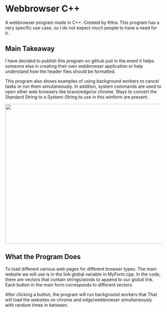 # Webbrowser C++
A webbrowser program made in C++. Created by Kttra. This program has a very specific use case, so I do not expect
much people to have a need for it.

**Main Takeaway**
--------------
I have decided to publish this program on github just in the event
it helps someone else in creating their own webbrowser application
or help understand how the header files should be formatted.

This program also shows examples of using background workers to cancel
tasks or run them simutaneously. In addition, system commands are used
to open other web browsers like brave/edge/or chrome. Ways to convert
the Standard String to a System::String to use in this winform are present.

<p align="center">
<img src="https://user-images.githubusercontent.com/100814612/168711108-53be1610-70ee-4458-93bf-226b3534413f.png" width = "700", height = "449"><img>
</p>

**What the Program Does**
-------------------
To load different various web pages for different browser types. The main website
we will use is in the link global variable in MyForm.cpp. In the code, there are
vectors that contain strings/words to append to our global link. Each button
in the main form corresponds to different vectors.

After clicking a button, the program will run background workers that That will
load the websites on chrome and edge/webbrowser simultaneously with random times
in between.
